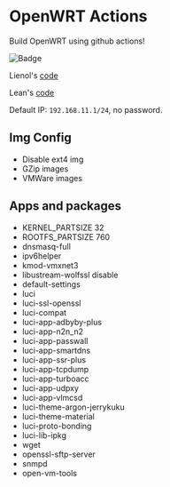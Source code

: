 # OpenWRT Actions

Build OpenWRT using github actions!

![Badge](https://github.com/alecthw/openwrt-action/workflows/Openwrt-AutoBuild/badge.svg)

Lienol's [code](https://github.com/Lienol/openwrt)

Lean's [code](https://github.com/coolsnowwolf/lede)

Default IP: `192.168.11.1/24`, no password.

## Img Config

- Disable ext4 img
- GZip images
- VMWare images

## Apps and packages

- KERNEL_PARTSIZE 32
- ROOTFS_PARTSIZE 760
- dnsmasq-full
- ipv6helper
- kmod-vmxnet3
- libustream-wolfssl disable
- default-settings
- luci
- luci-ssl-openssl
- luci-compat
- luci-app-adbyby-plus
- luci-app-n2n_n2
- luci-app-passwall
- luci-app-smartdns
- luci-app-ssr-plus
- luci-app-tcpdump
- luci-app-turboacc
- luci-app-udpxy
- luci-app-vlmcsd
- luci-theme-argon-jerrykuku
- luci-theme-material
- luci-proto-bonding
- luci-lib-ipkg
- wget
- openssl-sftp-server
- snmpd
- open-vm-tools

